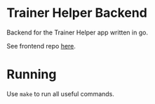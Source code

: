 # Trainer Helper Backend

Backend for the Trainer Helper app written in go.

See frontend repo [here](https://github.com/SamoKopecky/trainer-helper-frontend/).

# Running

Use `make` to run all useful commands.
